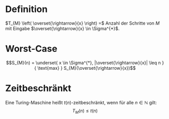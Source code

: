 # Definition
$T_{M} \left( \overset{\rightarrow}{x} \right) =$ Anzahl der Schritte von $M$ mit Eingabe $\overset{\rightarrow}{x} \in \Sigma^{*}$.
# Worst-Case
$$S_{M}(n) = \underset{ x \in \Sigma^{*}, |\overset{\rightarrow}{x}| \leq n }{ \text{max} } S_{M}(\overset{\rightarrow}{x})$$
# Zeitbeschränkt
Eine Turing-Maschine heißt $t(n)$-zeitbeschränkt, wenn für alle $n \in \mathbb{N}$ gilt:
$$T_{M}(n) \leq t(n)$$
